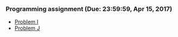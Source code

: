 ### Programming assignment (Due: 23:59:59, Apr 15, 2017)

+	[Problem I](https://oj.nctu.me/groups/2/problems/10518/)
+	[Problem J](https://oj.nctu.me/groups/2/problems/10519/)
